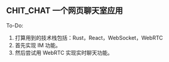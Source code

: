 ## CHIT_CHAT 一个网页聊天室应用

To-Do:
1. 打算用到的技术栈包括：Rust，React，WebSocket，WebRTC
2. 首先实现 IM 功能。
3. 然后尝试用 WebRTC 实现实时聊天功能。